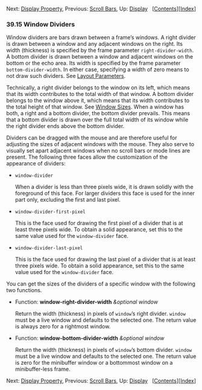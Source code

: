 

Next: [Display Property](Display-Property.html), Previous: [Scroll Bars](Scroll-Bars.html), Up: [Display](Display.html)   \[[Contents](index.html#SEC_Contents "Table of contents")]\[[Index](Index.html "Index")]

### 39.15 Window Dividers

Window dividers are bars drawn between a frame’s windows. A right divider is drawn between a window and any adjacent windows on the right. Its width (thickness) is specified by the frame parameter `right-divider-width`. A bottom divider is drawn between a window and adjacent windows on the bottom or the echo area. Its width is specified by the frame parameter `bottom-divider-width`. In either case, specifying a width of zero means to not draw such dividers. See [Layout Parameters](Layout-Parameters.html).

Technically, a right divider belongs to the window on its left, which means that its width contributes to the total width of that window. A bottom divider belongs to the window above it, which means that its width contributes to the total height of that window. See [Window Sizes](Window-Sizes.html). When a window has both, a right and a bottom divider, the bottom divider prevails. This means that a bottom divider is drawn over the full total width of its window while the right divider ends above the bottom divider.

Dividers can be dragged with the mouse and are therefore useful for adjusting the sizes of adjacent windows with the mouse. They also serve to visually set apart adjacent windows when no scroll bars or mode lines are present. The following three faces allow the customization of the appearance of dividers:

*   `window-divider`

    When a divider is less than three pixels wide, it is drawn solidly with the foreground of this face. For larger dividers this face is used for the inner part only, excluding the first and last pixel.

*   `window-divider-first-pixel`

    This is the face used for drawing the first pixel of a divider that is at least three pixels wide. To obtain a solid appearance, set this to the same value used for the `window-divider` face.

*   `window-divider-last-pixel`

    This is the face used for drawing the last pixel of a divider that is at least three pixels wide. To obtain a solid appearance, set this to the same value used for the `window-divider` face.

You can get the sizes of the dividers of a specific window with the following two functions.

*   Function: **window-right-divider-width** *\&optional window*

    Return the width (thickness) in pixels of `window`’s right divider. `window` must be a live window and defaults to the selected one. The return value is always zero for a rightmost window.

<!---->

*   Function: **window-bottom-divider-width** *\&optional window*

    Return the width (thickness) in pixels of `window`’s bottom divider. `window` must be a live window and defaults to the selected one. The return value is zero for the minibuffer window or a bottommost window on a minibuffer-less frame.

Next: [Display Property](Display-Property.html), Previous: [Scroll Bars](Scroll-Bars.html), Up: [Display](Display.html)   \[[Contents](index.html#SEC_Contents "Table of contents")]\[[Index](Index.html "Index")]
